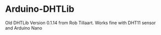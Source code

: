 # Arduino-DHTLib
Old DHTLib Version 0.1.14 from Rob Tillaart. Works fine with DHT11 sensor and Arduino Nano
